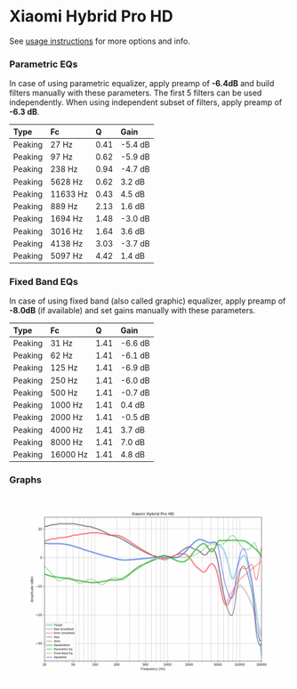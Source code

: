 # Xiaomi Hybrid Pro HD
See [usage instructions](https://github.com/jaakkopasanen/AutoEq#usage) for more options and info.

### Parametric EQs
In case of using parametric equalizer, apply preamp of **-6.4dB** and build filters manually
with these parameters. The first 5 filters can be used independently.
When using independent subset of filters, apply preamp of **-6.3 dB**.

| Type    | Fc       |    Q | Gain    |
|:--------|:---------|:-----|:--------|
| Peaking | 27 Hz    | 0.41 | -5.4 dB |
| Peaking | 97 Hz    | 0.62 | -5.9 dB |
| Peaking | 238 Hz   | 0.94 | -4.7 dB |
| Peaking | 5628 Hz  | 0.62 | 3.2 dB  |
| Peaking | 11633 Hz | 0.43 | 4.5 dB  |
| Peaking | 889 Hz   | 2.13 | 1.6 dB  |
| Peaking | 1694 Hz  | 1.48 | -3.0 dB |
| Peaking | 3016 Hz  | 1.64 | 3.6 dB  |
| Peaking | 4138 Hz  | 3.03 | -3.7 dB |
| Peaking | 5097 Hz  | 4.42 | 1.4 dB  |

### Fixed Band EQs
In case of using fixed band (also called graphic) equalizer, apply preamp of **-8.0dB**
(if available) and set gains manually with these parameters.

| Type    | Fc       |    Q | Gain    |
|:--------|:---------|:-----|:--------|
| Peaking | 31 Hz    | 1.41 | -6.6 dB |
| Peaking | 62 Hz    | 1.41 | -6.1 dB |
| Peaking | 125 Hz   | 1.41 | -6.9 dB |
| Peaking | 250 Hz   | 1.41 | -6.0 dB |
| Peaking | 500 Hz   | 1.41 | -0.7 dB |
| Peaking | 1000 Hz  | 1.41 | 0.4 dB  |
| Peaking | 2000 Hz  | 1.41 | -0.5 dB |
| Peaking | 4000 Hz  | 1.41 | 3.7 dB  |
| Peaking | 8000 Hz  | 1.41 | 7.0 dB  |
| Peaking | 16000 Hz | 1.41 | 4.8 dB  |

### Graphs
![](./Xiaomi%20Hybrid%20Pro%20HD.png)